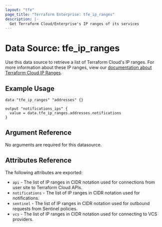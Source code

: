 ```yaml
---
layout: "tfe"
page_title: "Terraform Enterprise: tfe_ip_ranges"
description: |-
  Get Terraform Cloud/Enterprise's IP ranges of its services
---
```


# Data Source: tfe_ip_ranges

Use this data source to retrieve a list of Terraform Cloud's IP ranges. For more information about these IP ranges, view our [documentation about Terraform Cloud IP Ranges](https://www.terraform.io/docs/cloud/architectural-details/ip-ranges.html).

## Example Usage

```hcl
data "tfe_ip_ranges" "addresses" {}

output "notifications_ips" {
  value = data.tfe_ip_ranges.addresses.notifications
}
```

## Argument Reference

No arguments are required for this datasource.

## Attributes Reference

The following attributes are exported:

* `api` - The list of IP ranges in CIDR notation used for connections from user site to Terraform Cloud APIs.
* `notifications` - The list of IP ranges in CIDR notation used for notifications.
* `sentinel` - The list of IP ranges in CIDR notation used for outbound requests from Sentinel policies.
* `vcs` - The list of IP ranges in CIDR notation used for connecting to VCS providers.

